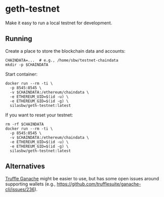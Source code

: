 # geth-testnet

Make it easy to run a local testnet for development.

## Running

Create a place to store the blockchain data and accounts:

```
CHAINDATA=...  # e.g., /home/sbw/testnet-chaindata
mkdir -p $CHAINDATA
```

Start container:

```
docker run --rm -ti \
  -p 8545:8545 \
  -v $CHAINDATA:/ethereum/chaindata \
  -e ETHEREUM_UID=$(id -u) \
  -e ETHEREUM_GID=$(id -g) \
  silasbw/geth-testnet:latest
```

If you want to reset your testnet:

```
rm -rf $CHAINDATA
docker run --rm -ti \
  -p 8545:8545 \
  -v $CHAINDATA:/ethereum/chaindata \
  -e ETHEREUM_UID=$(id -u) \
  -e ETHEREUM_GID=$(id -g) \
  silasbw/geth-testnet:latest
```

## Alternatives

[Truffle Ganache](http://truffleframework.com/ganache/) might be
easier to use, but has some open issues around supporting wallets
(e.g., <https://github.com/trufflesuite/ganache-cli/issues/236>).
